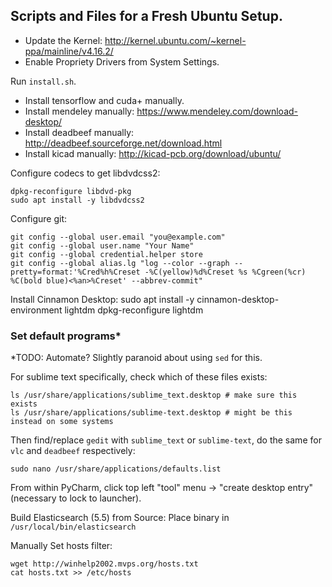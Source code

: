 ## Scripts and Files for a Fresh Ubuntu Setup.

 - Update the Kernel: http://kernel.ubuntu.com/~kernel-ppa/mainline/v4.16.2/
 - Enable Propriety Drivers from System Settings.

Run `install.sh`.

 - Install tensorflow and cuda+ manually.
 - Install mendeley manually: https://www.mendeley.com/download-desktop/
 - Install deadbeef manually: http://deadbeef.sourceforge.net/download.html
 - Install kicad manually: http://kicad-pcb.org/download/ubuntu/

Configure codecs to get libdvdcss2:

    dpkg-reconfigure libdvd-pkg
    sudo apt install -y libdvdcss2

Configure git:

    git config --global user.email "you@example.com"
    git config --global user.name "Your Name"
    git config --global credential.helper store
    git config --global alias.lg "log --color --graph --pretty=format:'%Cred%h%Creset -%C(yellow)%d%Creset %s %Cgreen(%cr) %C(bold blue)<%an>%Creset' --abbrev-commit"

Install Cinnamon Desktop:
    sudo apt install -y cinnamon-desktop-environment lightdm
    dpkg-reconfigure lightdm

### Set default programs*
*TODO: Automate?  Slightly paranoid about using `sed` for this.

For sublime text specifically, check which of these files exists:

    ls /usr/share/applications/sublime_text.desktop # make sure this exists
    ls /usr/share/applications/sublime-text.desktop # might be this instead on some systems

Then find/replace `gedit` with `sublime_text` or `sublime-text`, do the same for `vlc` and `deadbeef` respectively:

    sudo nano /usr/share/applications/defaults.list

From within PyCharm, click top left "tool" menu -> "create desktop entry" (necessary to lock to launcher).

Build Elasticsearch (5.5) from Source: Place binary in `/usr/local/bin/elasticsearch`

Manually Set hosts filter:

    wget http://winhelp2002.mvps.org/hosts.txt
    cat hosts.txt >> /etc/hosts
